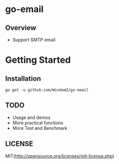 # go-email

## Overview

* Support SMTP email

# Getting Started

## Installation

```
go get -u github.com/WindomZ/go-email
```

## TODO

* Usage and demos
* More practical functions
* More Test and Benchmark

## LICENSE

MIT(http://opensource.org/licenses/mit-license.php)
